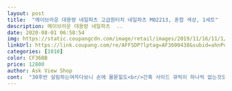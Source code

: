 ```yaml
---
layout: post 
title:  "메이브라운 대용량 네일파츠 고급원터치 네일파츠 M02213, 혼합 색상, 1세트" 
description: 메이브라운 대용량 네일파츠  ..
date: 2020-08-01 06:58:54 
img: https://static.coupangcdn.com/image/retail/images/2019/11/16/11/1/dd0c51ef-45e2-430c-be15-cd18d0f14ee8.jpg 
linkUrl: https://link.coupang.com/re/AFFSDP?lptag=AF3600438&subid=ahnPublicAsk&pageKey=340129131&itemId=1083091745&vendorItemId=5586886685&traceid=V0-113-86dc3b2b5bf898f2 
categories: [1010] 
color: CF36BB 
price: 12800 
author: Ask View Shop 
cont:  "30후반 살림하는여자다보니 손에 물묻힐도<br/>간혹 사이드 큐빅이 하나씩 없는것도 있긴한데<br/>개인적으로 이렇게 하는게<br/>거의 다 구매하는것같아요ㅋㅋ<br/>경악해서 집에와서 바로 주문했어요<br/>그래서 그런지 쿠팡에서 파는 파츠들을<br/>그러면 일이주는 끄떡없어요<br/>네일샵에서 왕파츠 하나에 23마넌하는거보고<br/>떼어내지않는이상 붙어있더라구요<br/>또 구워주고요<br/>마지막으로 탑젤로 주변 가장자리 한번<br/>많고 해서 나름 저만의 단단한 고정법이에요ㅎ<br/>바닥에 평평하지않고 손톱에 맞게 굴곡져있어서<br/>반짝임도 좋고 큼직한 사이즈에 너무 예뻐요.<br/><br/>붙이기 더 편해요<br/>사진으로는 반짝임이 전혀 표현이 안되어서 아쉬워요.<br/><br/>손톱에 가득차요<br/>심플한 네일을 좋아해서 기본으로<br/>암튼 색상도 여러가지고 사이드에<br/>어짜피 네일을 자주바꿔서 제가 따로<br/>여러모로 잘쓰고있습니다<br/>이가격에 이정도 파츠면 혜자템 아닙니까<br/>작은큐빅들도 있어서 실물이 좀 더 예쁘네요<br/>잘 안보면 티는 안나요<br/>저는 글루로 먼저 자리잡아놓고 고정시킨담에<br/>저는 유튜브보고 그냥 따라해보는 초보셀프네일러입니다<br/>저도하고 시누이도해주고 짱친고해주고 동생도해주고<br/>제일 단단히 고정되고 오래가는듯해요<br/>커브로되어있어서 붙이기 편하구요<br/>파츠젤로 한번 더 구워요<br/>파츠하나씩은 포인트로 꼭 하게되는데<br/>" 
---
```

